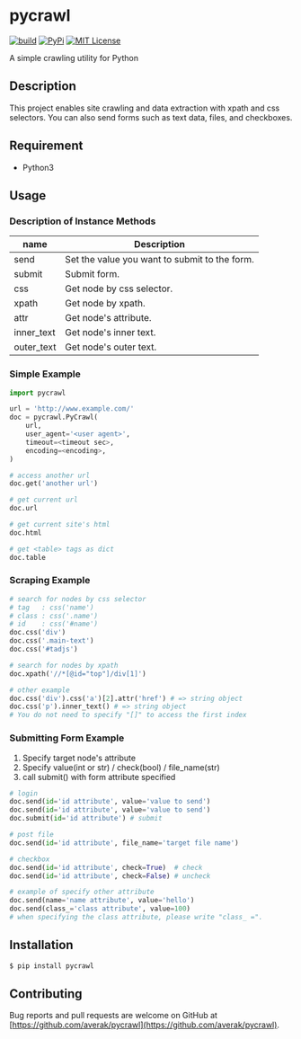 # pycrawl

[![build](https://github.com/averak/pycrawl/workflows/build/badge.svg)](https://github.com/averak/pycrawl/actions)
[![PyPi](https://badge.fury.io/py/pycrawl.svg)](https://pypi.python.org/pypi/pycrawl/)
[![MIT License](http://img.shields.io/badge/license-MIT-blue.svg?style=flat)](LICENSE)

A simple crawling utility for Python

## Description

This project enables site crawling and data extraction with xpath and css selectors.
You can also send forms such as text data, files, and checkboxes.

## Requirement

- Python3

## Usage

### Description of Instance Methods

| name       | Description                                   |
| ---------- | --------------------------------------------- |
| send       | Set the value you want to submit to the form. |
| submit     | Submit form.                                  |
| css        | Get node by css selector.                     |
| xpath      | Get node by xpath.                            |
| attr       | Get node's attribute.                         |
| inner_text | Get node's inner text.                        |
| outer_text | Get node's outer text.                        |

### Simple Example

```python
import pycrawl

url = 'http://www.example.com/'
doc = pycrawl.PyCrawl(
	url,
	user_agent='<user agent>',
	timeout=<timeout sec>,
	encoding=<encoding>,
)

# access another url
doc.get('another url')

# get current url
doc.url

# get current site's html
doc.html

# get <table> tags as dict
doc.table
```

### Scraping Example

```python
# search for nodes by css selector
# tag   : css('name')
# class : css('.name')
# id    : css('#name')
doc.css('div')
doc.css('.main-text')
doc.css('#tadjs')

# search for nodes by xpath
doc.xpath('//*[@id="top"]/div[1]')

# other example
doc.css('div').css('a')[2].attr('href') # => string object
doc.css('p').inner_text() # => string object
# You do not need to specify "[]" to access the first index
```

### Submitting Form Example

1. Specify target node's attribute
2. Specify value(int or str) / check(bool) / file_name(str)
3. call submit() with form attribute specified

```python
# login
doc.send(id='id attribute', value='value to send')
doc.send(id='id attribute', value='value to send')
doc.submit(id='id attribute') # submit

# post file
doc.send(id='id attribute', file_name='target file name')

# checkbox
doc.send(id='id attribute', check=True)  # check
doc.send(id='id attribute', check=False) # uncheck

# example of specify other attribute
doc.send(name='name attribute', value='hello')
doc.send(class_='class attribute', value=100)
# when specifying the class attribute, please write "class_ =".
```

## Installation

```sh
$ pip install pycrawl
```

## Contributing

Bug reports and pull requests are welcome on GitHub at [https://github.com/averak/pycrawl](https://github.com/averak/pycrawl).
